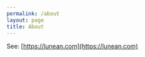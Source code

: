 ```yaml
---
permalink: /about
layout: page
title: About
---
```


See: [https://lunean.com](https://lunean.com)

